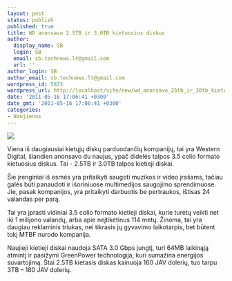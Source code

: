 ```yaml
---
layout: post
status: publish
published: true
title: WD anonsavo 2.5TB ir 3.0TB kietuosius diskus
author:
  display_name: SB
  login: SB
  email: sb.technews.lt@gmail.com
  url: ''
author_login: SB
author_email: sb.technews.lt@gmail.com
wordpress_id: 5873
wordpress_url: http://localhost/site/new/wd_anonsavo_25tb_ir_30tb_kietuosius_diskus/
date: '2011-05-16 17:06:41 +0300'
date_gmt: '2011-05-16 17:06:41 +0300'
categories:
- Naujienos
---
```

<div class="imgright"><img src="http://technews.lt/upload/wdfScorpioBlue_PVT.jpg"  /></div>
<p>Viena iš daugiausiai kietųjų diskų parduodančių kompanijų, tai yra Western Digital, šiandien anonsavo du naujus, ypač didelės talpos 3.5 colio formato kietuosius diskus. Tai -  2.5TB ir 3.0TB talpos kietieji diskai.</p>
<p>Šie įrenginiai iš esmės yra pritaikyti saugoti muzikos ir video įrašams, tačiau galės būti panaudoti ir išoriniuose multimedijos saugojimo sprendimuose. Jie, pasak kompanijos, yra pritaikyti darbuotis be pertraukos, ištisas 24 valandas per parą.</p>
<p>Tai yra įprasti vidiniai 3.5 colio formato kietieji diskai, kurie turėtų veikti net iki 1 milijono valandų, arba apie neįtikėtinus 114 metų. Žinoma, tai yra daugiau reklaminis triukas, nei tikrasis jų gyvavimo laikotarpis, bet būtent tokį MTBF nurodo kompanija.</p>
<p>Naujieji kietieji diskai naudoja SATA 3.0 Gbps jungtį, turi 64MB laikinąją atmintį ir pasižymi GreenPower technologija, kuri sumažina energijos suvartojimą. Štai 2.5TB kietasis diskas kainuoja 160 JAV dolerių, tuo tarpu 3TB – 180 JAV dolerių.<br /></p>
